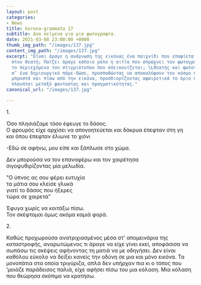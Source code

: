 ```yaml
---
layout: post
categories:
- News
title: korona-grammata 17
subtitle: Δυο κείμενα για μια φωτογραφία.
date: 2021-03-08 23:00:00 +0000
thumb_img_path: "/images/137.jpg"
content_img_path: "/images/137.jpg"
excerpt: "Είναι άραγε η ανάγνωση της εικόνας ένα παιχνίδι που επαφίεται αποκλειστικά
  στον θεατή; Παίζει άραγε κάποιο ρόλο η αιτία που σπρώχνει τον φωτογράφο να επιλέξει
  το περιεχόμενο του στιγμιότυπου που απεικονίζεται; \LΘεατής και φωτογράφος συνευρίσκονται
  σ’ ένα δημιουργικό πάρε-δώσε, προσπαθώντας να αποκαλύψουν τον κόσμο που υπάρχει
  μπροστά και πίσω από την εικόνα, προσδιορίζοντας αφαιρετικά το όριο που μπορεί να
  πλανάται μεταξύ φαντασίας και πραγματικότητας."
canonical_url: "/images/137.jpg"

---
```

1\.

Όσο πλησιάζαμε τόσο έφευγε το δάσος.  
Ο φρουρός είχε αρχίσει να απογοητεύεται και δάκρυα έπεφταν στη γη  
και όπου έπεφταν έλιωνε το χιόνι  
  
\-Eδώ σε αφήνω, μου είπε και ξάπλωσε στο χώμα.

Δεν μπορούσα να τον επαναφέρω και τον χαιρέτησα  
σιγοψυθιρίζοντας μία μελωδία.

"Ο ύπνος ας σου φέρει ευτυχία  
τα μάτια σου κλείσε γλυκά  
γιατί το δάσος που ήξερες   
τώρα σε χαιρετά"

Έφυγα χωρίς να κοιτάξω πίσω.  
Τον σκέφτομαι όμως ακόμα καμιά φορά.

2\.

Καθώς προχωρούσα ανατριχιασμένος μέσα στ’ απομεινάρια της καταστροφής, αναρωτώμενος τι άραγε να είχε γίνει εκεί, αποφάσισα να σωπάσω τις σκέψεις αφήνοντας τη ματιά να με οδηγήσει. Δεν είναι καθόλου εύκολο να δείξει κανείς την οδύνη σε μια και μόνο εικόνα. Τα μονοπάτια στα οποία τριγύριζα, απλά δεν υπήρχαν πια κι ο τόπος που ‘μοιάζε παράδεισος παλιά, είχε αφήσει πίσω του μια κόλαση. Μια κόλαση που θεώρησα σκόπιμο να κρατήσω.